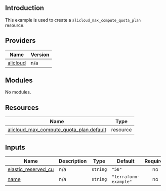 ## Introduction

This example is used to create a `alicloud_max_compute_quota_plan` resource.

<!-- BEGIN_TF_DOCS -->
## Providers

| Name | Version |
|------|---------|
| <a name="provider_alicloud"></a> [alicloud](#provider\_alicloud) | n/a |

## Modules

No modules.

## Resources

| Name | Type |
|------|------|
| [alicloud_max_compute_quota_plan.default](https://registry.terraform.io/providers/aliyun/alicloud/latest/docs/resources/max_compute_quota_plan) | resource |

## Inputs

| Name | Description | Type | Default | Required |
|------|-------------|------|---------|:--------:|
| <a name="input_elastic_reserved_cu"></a> [elastic\_reserved\_cu](#input\_elastic\_reserved\_cu) | n/a | `string` | `"50"` | no |
| <a name="input_name"></a> [name](#input\_name) | n/a | `string` | `"terraform-example"` | no |
<!-- END_TF_DOCS -->
